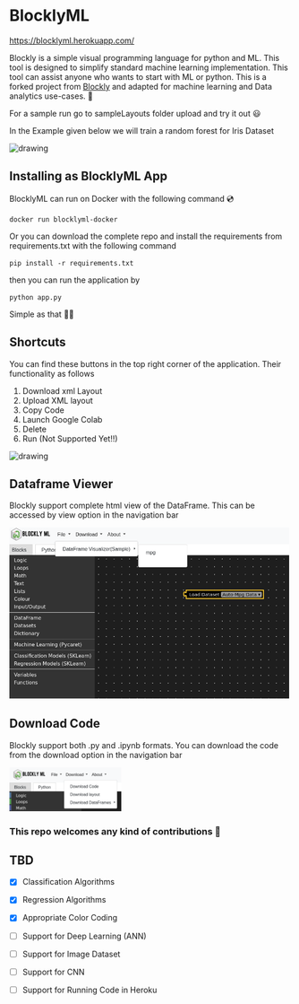 # BlocklyML

https://blocklyml.herokuapp.com/

Blockly is a simple visual programming language for python and ML. This tool is designed to simplify standard machine learning implementation. This tool can assist anyone who wants to start with ML or python. This is a forked project from [Blockly](https://github.com/google/blockly) and adapted for machine learning and Data analytics use-cases. :brain:

For a sample run go to sampleLayouts folder upload and try it out :smiley:

In the Example given below we will train a random forest for Iris Dataset

<img src="https://github.com/chekoduadarsh/BlocklyML/blob/main/media/IrisRandomForest.png" alt="drawing" width="500"/>

## Installing as BlocklyML App
BlocklyML can run on Docker with the following command :cd:

```
docker run blocklyml-docker
```
Or you can download the complete repo and install the requirements from requirements.txt with the following command

```
pip install -r requirements.txt 
```

then you can run the application by
```
python app.py
```

Simple as that :man_shrugging:

## Shortcuts
You can find these buttons in the top right corner of the application. Their functionality as follows

1. Download xml Layout
2. Upload XML layout
3. Copy Code
4. Launch Google Colab
5. Delete
6. Run (Not Supported Yet!!)

<img src="https://github.com/chekoduadarsh/BlocklyML/blob/main/media/buttons.png" alt="drawing" width="500"/>

## Dataframe Viewer
Blockly support complete html view of the DataFrame. This can be accessed by view option in the navigation bar

<img src="https://github.com/chekoduadarsh/BlocklyML/blob/main/media/DatasetView.png" alt="drawing" width="500"/>


## Download Code
Blockly support both .py and .ipynb formats. You can download the code from the download option in the navigation bar

<img src="https://github.com/chekoduadarsh/BlocklyML/blob/main/media/DownloadView.png" alt="drawing" width="200"/>


### This repo welcomes any kind of contributions :pray:

## TBD

 - [x] Classification Algorithms
 - [x] Regression Algorithms
 - [x] Appropriate Color Coding
 - [ ] Support for Deep Learning (ANN)
 - [ ] Support for Image Dataset
 - [ ] Support for CNN
 - [ ] Support for Running Code in Heroku
 
